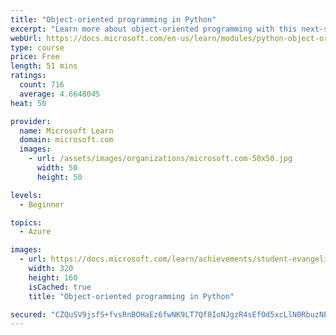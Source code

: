 ```yaml
---
title: "Object-oriented programming in Python"
excerpt: "Learn more about object-oriented programming with this next-steps module in Python."
webUrl: https://docs.microsoft.com/en-us/learn/modules/python-object-oriented-programming/
type: course
price: Free
length: 51 mins
ratings:
  count: 716
  average: 4.6648045
heat: 50

provider:
  name: Microsoft Learn
  domain: microsoft.com
  images:
    - url: /assets/images/organizations/microsoft.com-50x50.jpg
      width: 50
      height: 50

levels:
  - Beginner

topics:
  - Azure

images:
  - url: https://docs.microsoft.com/learn/achievements/student-evangelism/python-object-oriented-programming-badge-social.png
    width: 320
    height: 160
    isCached: true
    title: "Object-oriented programming in Python"

secured: "CZQuSV9jsfS+fvsRnBOHaEz6fwNK9LT7Qf8IoNJgzR4sEfOd5xcLlN0RbuzNEWvFD1nXnZJ0Oo8kKiWpaWGd8r46OH66ME3n1/JFJuVL9QJpR1PAnkQu09FGNrFWMpzBU0ZTRLA6flHaHck0U26RGoyBsxo1pqoWWmumHxtQq8nKWtKj5NU7XDjH2Wuad8zeLKEEDJsQ6OjUg4vYw3VFNrYYHHq6V0HRWAPfTUYw+0fxdmkrET9oEAYvrOTfS6ifpGzj05G2tsumg50XYOEZ0FgHEOMtuciNALEFt44CuKo2pprJlBqmVqQ+6uCAuxDX5yoq7KbkXLR0X15ZTuyFcT4FakkzvEReN/+rZZ9Tg/ulc2gFOc9oqfuyl88uCdXHQ+W+PHJHfHnjkkwCVn3y+Q==;Hvu4AN75WMh0rh6OEloHZw=="
---
```


